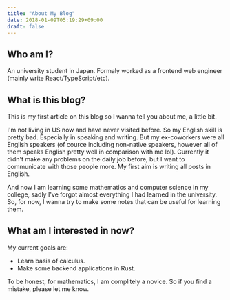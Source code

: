 ```yaml
---
title: "About My Blog"
date: 2018-01-09T05:19:29+09:00
draft: false
---
```



## Who am I?

An university student in Japan. Formaly worked as a frontend web engineer (mainly write React/TypeScript/etc).

## What is this blog?

This is my first article on this blog so I wanna tell you about me, a little bit. 

I'm not living in US now and have never visited before. So my English skill is pretty bad. Especially in speaking and writing. But my ex-coworkers were all English speakers (of cource including non-native speakers, however all of them speaks English pretty well in comparison with me lol). Currently it didn't make any problems on the daily job before, but I want to communicate with those people more. My first aim is writing all posts in English.

And now I am learning some mathematics and computer science in my college, sadly I've forgot almost everything I had learned in the university. So, for now, I wanna try to make some notes that can be useful for learning them.

## What am I interested in now?

My current goals are:

- Learn basis of calculus.
- Make some backend applications in Rust.

To be honest, for mathematics, I am complitely a novice. So if you find a mistake, please let me know.
